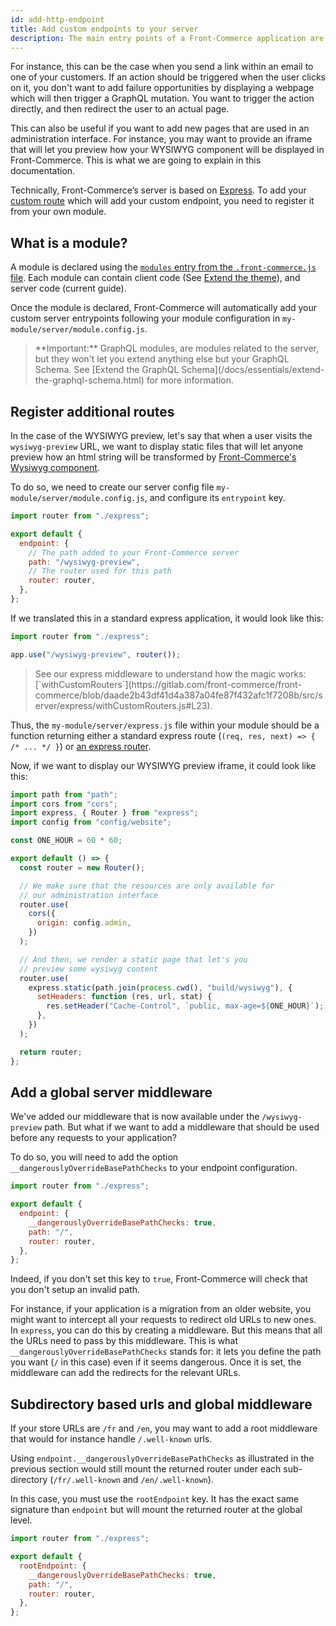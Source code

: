 ```yaml
---
id: add-http-endpoint
title: Add custom endpoints to your server
description: The main entry points of a Front-Commerce application are frontend URLs displaying your actual website and the GraphQL schema. But in some specific cases, you may want to extend your Node.js server with additional endpoints.
---
```


For instance, this can be the case when you send a link within an email to one of your customers. If an action should be triggered when the user clicks on it, you don't want to add failure opportunities by displaying a webpage which will then trigger a GraphQL mutation. You want to trigger the action directly, and then redirect the user to an actual page.

This can also be useful if you want to add new pages that are used in an administration interface. For instance, you may want to provide an iframe that will let you preview how your WYSIWYG component will be displayed in Front-Commerce. This is what we are going to explain in this documentation.

Technically, Front-Commerce’s server is based on [Express](http://expressjs.com/). To add your [custom route](https://expressjs.com/en/guide/routing.html) which will add your custom endpoint, you need to register it from your own module.

## What is a module?

A module is declared using the [`modules` entry from the `.front-commerce.js` file](/docs/reference/front-commerce-js.html#modules). Each module can contain client code (See [Extend the theme](/docs/essentials/extend-the-theme.html)), and server code (current guide).

Once the module is declared, Front-Commerce will automatically add your custom server entrypoints following your module configuration in `my-module/server/module.config.js`.

<blockquote class="note">
**Important:** GraphQL modules, are modules related to the server, but they won't let you extend anything else but your GraphQL Schema. See [Extend the GraphQL Schema](/docs/essentials/extend-the-graphql-schema.html) for more information.
</blockquote>

## Register additional routes

In the case of the WYSIWYG preview, let's say that when a user visits the `wysiwyg-preview` URL, we want to display static files that will let anyone preview how an html string will be transformed by [Front-Commerce's Wysiwyg component](https://gitlab.com/front-commerce/front-commerce/tree/main/src/web/theme/modules/Wysiwyg).

To do so, we need to create our server config file `my-module/server/module.config.js`, and configure its `entrypoint` key.

```js
import router from "./express";

export default {
  endpoint: {
    // The path added to your Front-Commerce server
    path: "/wysiwyg-preview",
    // The router used for this path
    router: router,
  },
};
```

If we translated this in a standard express application, it would look like this:

```js
import router from "./express";

app.use("/wysiwyg-preview", router());
```

<blockquote class="note">
See our express middleware to understand how the magic works: [`withCustomRouters`](https://gitlab.com/front-commerce/front-commerce/blob/daade2b43df41d4a387a04fe87f432afc1f7208b/src/server/express/withCustomRouters.js#L23).
</blockquote>

Thus, the `my-module/server/express.js` file within your module should be a function returning either a standard express route (`(req, res, next) => { /* ... */ }`) or [an express router](https://expressjs.com/en/api.html#router).

Now, if we want to display our WYSIWYG preview iframe, it could look like this:

```js
import path from "path";
import cors from "cors";
import express, { Router } from "express";
import config from "config/website";

const ONE_HOUR = 60 * 60;

export default () => {
  const router = new Router();

  // We make sure that the resources are only available for
  // our administration interface
  router.use(
    cors({
      origin: config.admin,
    })
  );

  // And then, we render a static page that let's you
  // preview some wysiwyg content
  router.use(
    express.static(path.join(process.cwd(), "build/wysiwyg"), {
      setHeaders: function (res, url, stat) {
        res.setHeader("Cache-Control", `public, max-age=${ONE_HOUR}`);
      },
    })
  );

  return router;
};
```

## Add a global server middleware

We've added our middleware that is now available under the `/wysiwyg-preview` path. But what if we want to add a middleware that should be used before any requests to your application?

To do so, you will need to add the option `__dangerouslyOverrideBasePathChecks` to your endpoint configuration.

```js
import router from "./express";

export default {
  endpoint: {
    __dangerouslyOverrideBasePathChecks: true,
    path: "/",
    router: router,
  },
};
```

Indeed, if you don't set this key to `true`, Front-Commerce will check that you don't setup an invalid path.

For instance, if your application is a migration from an older website, you might want to intercept all your requests to redirect old URLs to new ones. In `express`, you can do this by creating a middleware. But this means that all the URLs need to pass by this middleware. This is what `__dangerouslyOverrideBasePathChecks` stands for: it lets you define the path you want (`/` in this case) even if it seems dangerous. Once it is set, the middleware can add the redirects for the relevant URLs.

## Subdirectory based urls and global middleware

If your store URLs are `/fr` and `/en`, you may want to add a root middleware that would for instance handle `/.well-known` urls.

Using `endpoint.__dangerouslyOverrideBasePathChecks` as illustrated in the previous section would still mount the returned router under each sub-directory (`/fr/.well-known` and `/en/.well-known`).

In this case, you must use the `rootEndpoint` key. It has the exact same signature than `endpoint` but will mount the returned router at the global level.

```js
import router from "./express";

export default {
  rootEndpoint: {
    __dangerouslyOverrideBasePathChecks: true,
    path: "/",
    router: router,
  },
};
```
